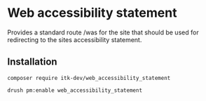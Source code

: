 # Web accessibility statement
Provides a standard route /was for the site that should be used for redirecting to the sites accessibility statement.
## Installation
``` composer require itk-dev/web_accessibility_statement ```

``` drush pm:enable web_accessibility_statement ```
